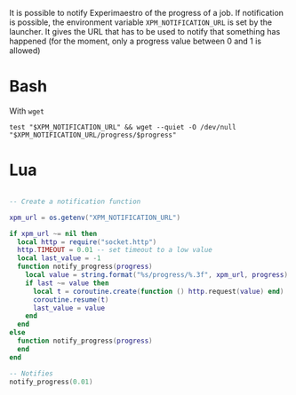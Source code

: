 It is possible to notify Experimaestro of the progress of a job. If notification is possible, the
environment variable `XPM_NOTIFICATION_URL` is set by the launcher. It gives the URL that has
to be used to notify that something has happened (for the moment, only a progress
value between 0 and 1 is allowed)

# Bash

With `wget`

```
test "$XPM_NOTIFICATION_URL" && wget --quiet -O /dev/null "$XPM_NOTIFICATION_URL/progress/$progress"
```

# Lua

```lua

-- Create a notification function

xpm_url = os.getenv("XPM_NOTIFICATION_URL")

if xpm_url ~= nil then
  local http = require("socket.http")
  http.TIMEOUT = 0.01 -- set timeout to a low value
  local last_value = -1
  function notify_progress(progress)
    local value = string.format("%s/progress/%.3f", xpm_url, progress)
    if last ~= value then
      local t = coroutine.create(function () http.request(value) end)
      coroutine.resume(t)
      last_value = value
    end
  end
else
  function notify_progress(progress)
  end
end

-- Notifies
notify_progress(0.01)

```